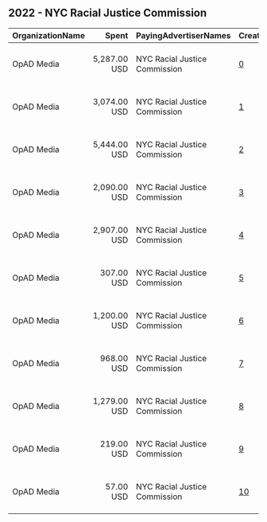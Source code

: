 ## 2022 - NYC Racial Justice Commission 
|OrganizationName|Spent|PayingAdvertiserNames|CreativeUrls|Impressions|Genders|AgeBrackets|CountryCodes|BillingAddresses|CandidateBallotInformation|
|:---|---:|:---|:---|---:|:---|:---|:---|:---|:---|
|OpAD Media|5,287.00 USD|NYC Racial Justice Commission|[0](https://www.snap.com/political-ads/asset/6a0120d87fb35f1b2e6ab938941f44e361499084999924f3e88eeca246a27a71?mediaType=png)|1,455,103||18+|united states|"275 Madison Avenue, Suite 2200,New York ,10016,US"||
|OpAD Media|3,074.00 USD|NYC Racial Justice Commission|[1](https://www.snap.com/political-ads/asset/5f446e5345321533e902eab4851dce38be09de408ef8719ecf171cef90c7359a?mediaType=mp4)|851,243||18+|united states|"275 Madison Avenue, Suite 2200,New York ,10016,US"||
|OpAD Media|5,444.00 USD|NYC Racial Justice Commission|[2](https://www.snap.com/political-ads/asset/5f446e5345321533e902eab4851dce38be09de408ef8719ecf171cef90c7359a?mediaType=mp4)|213,655||18+|united states|"275 Madison Avenue, Suite 2200,New York ,10016,US"||
|OpAD Media|2,090.00 USD|NYC Racial Justice Commission|[3](https://www.snap.com/political-ads/asset/551cdcbb42225db127d035220487b39ba47f2ec9683db487734c58a59d024620?mediaType=png)|142,654||18+|united states|"275 Madison Avenue, Suite 2200,New York ,10016,US"||
|OpAD Media|2,907.00 USD|NYC Racial Justice Commission|[4](https://www.snap.com/political-ads/asset/ea6e8b051ad8a1462a2843ee9e76e16907518f65267fc7c81ae99934f770eecf?mediaType=mp4)|105,798||18+|united states|"275 Madison Avenue, Suite 2200,New York ,10016,US"||
|OpAD Media|307.00 USD|NYC Racial Justice Commission|[5](https://www.snap.com/political-ads/asset/fc6f00b4c35ae49847a98e78f77b0969b30c2735802df95c18f9f25c67ef28e5?mediaType=png)|77,602||18+|united states|"275 Madison Avenue, Suite 2200,New York ,10016,US"||
|OpAD Media|1,200.00 USD|NYC Racial Justice Commission|[6](https://www.snap.com/political-ads/asset/75c1e8f90f48ace6ffa4edad9efffdaf837242f9f3858b47429247b0bf724707?mediaType=mp4)|71,547||18+|united states|"275 Madison Avenue, Suite 2200,New York ,10016,US"||
|OpAD Media|968.00 USD|NYC Racial Justice Commission|[7](https://www.snap.com/political-ads/asset/6a0120d87fb35f1b2e6ab938941f44e361499084999924f3e88eeca246a27a71?mediaType=png)|67,833||18+|united states|"275 Madison Avenue, Suite 2200,New York ,10016,US"||
|OpAD Media|1,279.00 USD|NYC Racial Justice Commission|[8](https://www.snap.com/political-ads/asset/2fc6eb8d27a8abece3bc7e7ce0e0539b1bcc0c0c74aa8b78a7369fa96bc3a709?mediaType=png)|61,383||18+|united states|"275 Madison Avenue, Suite 2200,New York ,10016,US"||
|OpAD Media|219.00 USD|NYC Racial Justice Commission|[9](https://www.snap.com/political-ads/asset/fc6f00b4c35ae49847a98e78f77b0969b30c2735802df95c18f9f25c67ef28e5?mediaType=png)|10,254||18+|united states|"275 Madison Avenue, Suite 2200,New York ,10016,US"||
|OpAD Media|57.00 USD|NYC Racial Justice Commission|[10](https://www.snap.com/political-ads/asset/7e50fc220ace481de2df3d9ffbba90183264fa3e67fd155f11f12d5cedd6ea6d?mediaType=mp4)|5,791||18+|united states|"275 Madison Avenue, Suite 2200,New York ,10016,US"||
